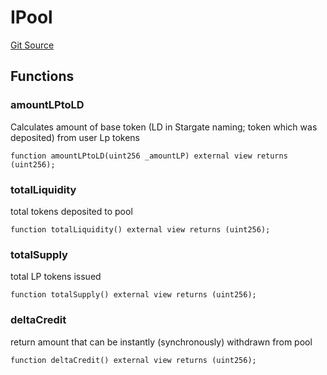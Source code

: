 # IPool
[Git Source](https://github.com-hedgefarm/HedgeFarm/smart-farmer/blob/c90db012f9c5fe4b328d8988c68447eed814b014/contracts/yield/interface/stargate/IPool.sol)


## Functions
### amountLPtoLD

Calculates amount of base token (LD in Stargate naming; token which was deposited) from user Lp tokens


```solidity
function amountLPtoLD(uint256 _amountLP) external view returns (uint256);
```

### totalLiquidity

total tokens deposited to pool


```solidity
function totalLiquidity() external view returns (uint256);
```

### totalSupply

total LP tokens issued


```solidity
function totalSupply() external view returns (uint256);
```

### deltaCredit

return amount that can be instantly (synchronously) withdrawn from pool


```solidity
function deltaCredit() external view returns (uint256);
```

